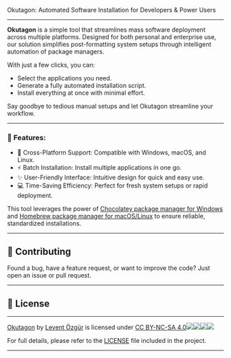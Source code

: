 Okutagon: Automated Software Installation for Developers & Power Users

---

**Okutagon** is a simple tool that streamlines mass software deployment across multiple platforms. Designed for both personal and enterprise use, our solution simplifies post-formatting system setups through intelligent automation of package managers.

With just a few clicks, you can:

*   Select the applications you need.
*   Generate a fully automated installation script.
*   Install everything at once with minimal effort.

Say goodbye to tedious manual setups and let Okutagon streamline your workflow.

---

### 🚀 Features:

*   🔄 Cross-Platform Support: Compatible with Windows, macOS, and Linux.
*   ⚡ Batch Installation: Install multiple applications in one go.
*   ✨ User-Friendly Interface: Intuitive design for quick and easy use.
*   💻 Time-Saving Efficiency: Perfect for fresh system setups or rapid deployment.

  

This tool leverages the power of [Chocolatey package manager for Windows](https://chocolatey.org/how-chocolatey-works "Learn about Chocolatey package manager") and [Homebrew package manager for macOS/Linux](https://brew.sh/ "Homebrew documentation") to ensure reliable, standardized installations.

---

## 🤝 Contributing  

Found a bug, have a feature request, or want to improve the code? Just open an issue or pull request.

---

## 📄 License  

---

 [Okutagon](https://okutagon.netlify.app) by [Levent Özgür](https://github.com/levent1ozgur) is licensed under [CC BY-NC-SA 4.0![](https://mirrors.creativecommons.org/presskit/icons/cc.svg?ref=chooser-v1)![](https://mirrors.creativecommons.org/presskit/icons/by.svg?ref=chooser-v1)![](https://mirrors.creativecommons.org/presskit/icons/nc.svg?ref=chooser-v1)![](https://mirrors.creativecommons.org/presskit/icons/sa.svg?ref=chooser-v1)](https://creativecommons.org/licenses/by-nc-sa/4.0/?ref=chooser-v1) 

For full details, please refer to the [LICENSE](./LICENSE) file included in the project.  

---


